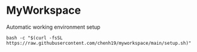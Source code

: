 # MyWorkspace
Automatic working environment setup
```
bash -c "$(curl -fsSL https://raw.githubusercontent.com/chenh19/myworkspace/main/setup.sh)"
```
